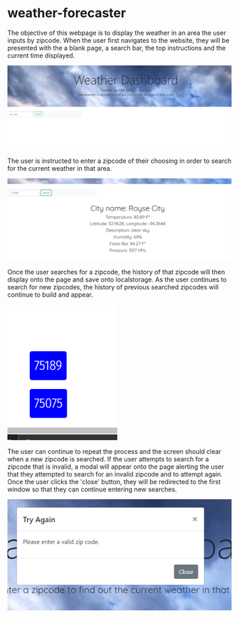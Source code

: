 # weather-forecaster

The objective of this webpage is to display the weather in an area the user inputs by zipcode.  When the user first navigates to the website, they will be presented with the a blank page, a search bar, the top instructions and the current time displayed.

![The first window the user will be presented with](images\initial-image.PNG)

The user is instructed to enter a zipcode of their choosing in order to search for the current weather in that area.

![This image shows the resulted page when a user searches for a zipcode](images\search-results.PNG)

Once the user searches for a zipcode, the history of that zipcode will then display onto the page and save onto localstorage.  As the user continues to search for new zipcodes, the history of previous searched zipcodes will continue to build and appear.

![This image shows the history of the searches that the user previously entered.](images\zipcodes.PNG)

The user can continue to repeat the process and the screen should clear when a new zipcode is searched.  If the user attempts to search for a zipcode that is invalid, a modal will appear onto the page alerting the user that they attempted to search for an invalid zipcode and to attempt again.  Once the user clicks the 'close' button, they will be redirected to the first window so that they can continue entering new searches.

![This image shows the modal that prompts if the user attempts to search for an invalid zipcode](images\try-again.PNG)
